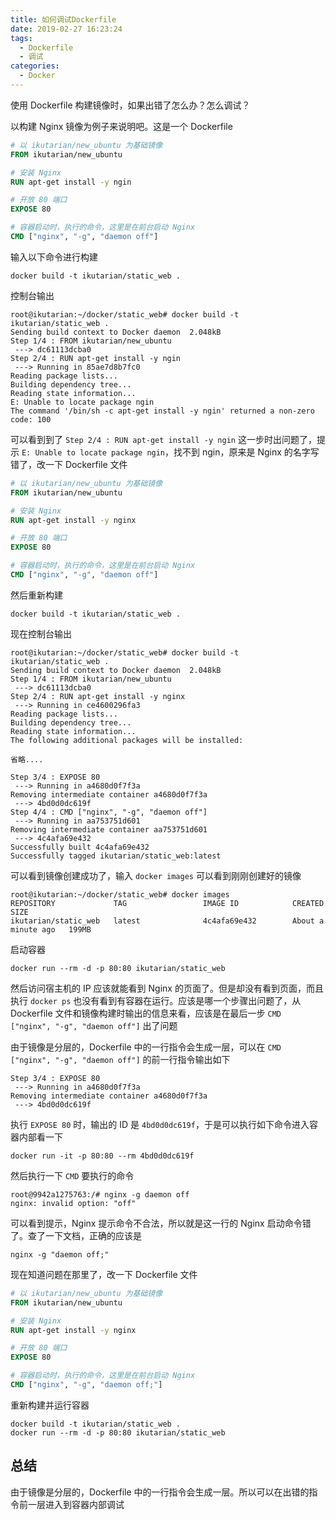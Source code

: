 ```yaml
---
title: 如何调试Dockerfile
date: 2019-02-27 16:23:24
tags:
  - Dockerfile
  - 调试
categories:
  - Docker
---
```


使用 Dockerfile 构建镜像时，如果出错了怎么办？怎么调试？

<!-- more -->

以构建 Nginx 镜像为例子来说明吧。这是一个 Dockerfile

```dockerfile
# 以 ikutarian/new_ubuntu 为基础镜像
FROM ikutarian/new_ubuntu

# 安装 Nginx
RUN apt-get install -y ngin

# 开放 80 端口
EXPOSE 80

# 容器启动时，执行的命令，这里是在前台启动 Nginx
CMD ["nginx", "-g", "daemon off"]
```

输入以下命令进行构建

```
docker build -t ikutarian/static_web .
```

控制台输出

```
root@ikutarian:~/docker/static_web# docker build -t ikutarian/static_web .
Sending build context to Docker daemon  2.048kB
Step 1/4 : FROM ikutarian/new_ubuntu
 ---> dc61113dcba0
Step 2/4 : RUN apt-get install -y ngin
 ---> Running in 85ae7d8b7fc0
Reading package lists...
Building dependency tree...
Reading state information...
E: Unable to locate package ngin
The command '/bin/sh -c apt-get install -y ngin' returned a non-zero code: 100
```

可以看到到了 `Step 2/4 : RUN apt-get install -y ngin` 这一步时出问题了，提示 `E: Unable to locate package ngin`，找不到 ngin，原来是 Nginx 的名字写错了，改一下 Dockerfile 文件

```dockerfile
# 以 ikutarian/new_ubuntu 为基础镜像
FROM ikutarian/new_ubuntu

# 安装 Nginx
RUN apt-get install -y nginx

# 开放 80 端口
EXPOSE 80

# 容器启动时，执行的命令，这里是在前台启动 Nginx
CMD ["nginx", "-g", "daemon off"]
```

然后重新构建

```
docker build -t ikutarian/static_web .
```

现在控制台输出

```
root@ikutarian:~/docker/static_web# docker build -t ikutarian/static_web .
Sending build context to Docker daemon  2.048kB
Step 1/4 : FROM ikutarian/new_ubuntu
 ---> dc61113dcba0
Step 2/4 : RUN apt-get install -y nginx
 ---> Running in ce4600296fa3
Reading package lists...
Building dependency tree...
Reading state information...
The following additional packages will be installed:

省略....

Step 3/4 : EXPOSE 80
 ---> Running in a4680d0f7f3a
Removing intermediate container a4680d0f7f3a
 ---> 4bd0d0dc619f
Step 4/4 : CMD ["nginx", "-g", "daemon off"]
 ---> Running in aa753751d601
Removing intermediate container aa753751d601
 ---> 4c4afa69e432
Successfully built 4c4afa69e432
Successfully tagged ikutarian/static_web:latest
```

可以看到镜像创建成功了，输入 `docker images` 可以看到刚刚创建好的镜像

```
root@ikutarian:~/docker/static_web# docker images
REPOSITORY             TAG                 IMAGE ID            CREATED              SIZE
ikutarian/static_web   latest              4c4afa69e432        About a minute ago   199MB
```

启动容器

```
docker run --rm -d -p 80:80 ikutarian/static_web
```

然后访问宿主机的 IP 应该就能看到 Nginx 的页面了。但是却没有看到页面，而且执行 `docker ps` 也没有看到有容器在运行。应该是哪一个步骤出问题了，从 Dockerfile 文件和镜像构建时输出的信息来看，应该是在最后一步 `CMD ["nginx", "-g", "daemon off"]` 出了问题

由于镜像是分层的，Dockerfile 中的一行指令会生成一层，可以在 `CMD ["nginx", "-g", "daemon off"]` 的前一行指令输出如下

```
Step 3/4 : EXPOSE 80
 ---> Running in a4680d0f7f3a
Removing intermediate container a4680d0f7f3a
 ---> 4bd0d0dc619f
```

执行 `EXPOSE 80` 时，输出的 ID 是 `4bd0d0dc619f`，于是可以执行如下命令进入容器内部看一下

```
docker run -it -p 80:80 --rm 4bd0d0dc619f
```

然后执行一下 `CMD` 要执行的命令

```
root@9942a1275763:/# nginx -g daemon off
nginx: invalid option: "off"
```

可以看到提示，Nginx 提示命令不合法，所以就是这一行的 Nginx 启动命令错了。查了一下文档，正确的应该是

```
nginx -g "daemon off;"
```

现在知道问题在那里了，改一下 Dockerfile 文件

```dockerfile
# 以 ikutarian/new_ubuntu 为基础镜像
FROM ikutarian/new_ubuntu

# 安装 Nginx
RUN apt-get install -y nginx

# 开放 80 端口
EXPOSE 80

# 容器启动时，执行的命令，这里是在前台启动 Nginx
CMD ["nginx", "-g", "daemon off;"]
```

重新构建并运行容器

```
docker build -t ikutarian/static_web .
docker run --rm -d -p 80:80 ikutarian/static_web
```

## 总结

由于镜像是分层的，Dockerfile 中的一行指令会生成一层。所以可以在出错的指令前一层进入到容器内部调试